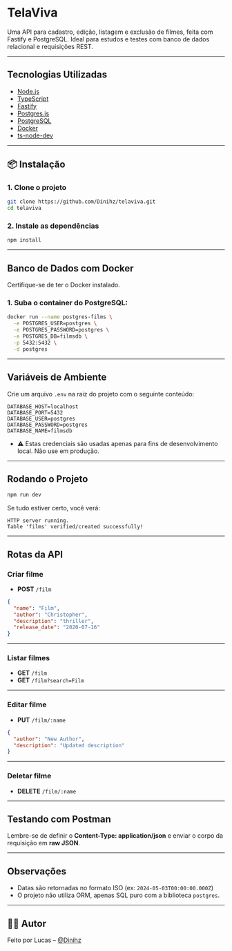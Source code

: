 # TelaViva

Uma API para cadastro, edição, listagem e exclusão de filmes, feita com Fastify e PostgreSQL. Ideal para estudos e testes com banco de dados relacional e requisições REST.

---

## Tecnologias Utilizadas

- [Node.js](https://nodejs.org/)
- [TypeScript](https://www.typescriptlang.org/)
- [Fastify](https://www.fastify.io/)
- [Postgres.js](https://github.com/porsager/postgres)
- [PostgreSQL](https://www.postgresql.org/)
- [Docker](https://www.docker.com/)
- [ts-node-dev](https://github.com/wclr/ts-node-dev)

---

## 📦 Instalação

### 1. Clone o projeto

```bash
git clone https://github.com/Dinihz/telaviva.git
cd telaviva
```

### 2. Instale as dependências

```bash
npm install
```

---

## Banco de Dados com Docker

Certifique-se de ter o Docker instalado.

### 1. Suba o container do PostgreSQL:

```bash
docker run --name postgres-films \
  -e POSTGRES_USER=postgres \
  -e POSTGRES_PASSWORD=postgres \
  -e POSTGRES_DB=filmsdb \
  -p 5432:5432 \
  -d postgres
```

---

## Variáveis de Ambiente

Crie um arquivo `.env` na raiz do projeto com o seguinte conteúdo:

```
DATABASE_HOST=localhost
DATABASE_PORT=5432
DATABASE_USER=postgres
DATABASE_PASSWORD=postgres
DATABASE_NAME=filmsdb
```

- ⚠️ Estas credenciais são usadas apenas para fins de desenvolvimento local. Não use em produção.

---

## Rodando o Projeto

```bash
npm run dev
```

Se tudo estiver certo, você verá:

```
HTTP server running.
Table 'films' verified/created successfully!
```

---

## Rotas da API

### Criar filme

- **POST** `/film`
```json
{
  "name": "Film",
  "author": "Christopher",
  "description": "thriller",
  "release_date": "2020-07-16"
}
```

---

### Listar filmes

- **GET** `/film`
- **GET** `/film?search=Film`

---

### Editar filme

- **PUT** `/film/:name`
```json
{
  "author": "New Author",
  "description": "Updated description"
}
```

---

### Deletar filme

- **DELETE** `/film/:name`

---

## Testando com Postman

Lembre-se de definir o **Content-Type: application/json** e enviar o corpo da requisição em **raw JSON**.

---

## Observações

- Datas são retornadas no formato ISO (ex: `2024-05-03T00:00:00.000Z`)
- O projeto não utiliza ORM, apenas SQL puro com a biblioteca `postgres`.

---

## 👨‍💻 Autor

Feito por Lucas – [@Dinihz](https://github.com/Dinihz)

